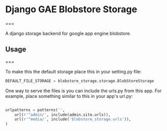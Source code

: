 # Django GAE Blobstore Storage
===

A django storage backend for google app engine blobstore.

## Usage
===

To make this the default storage place this in your setting.py file:

```python
DEFAULT_FILE_STORAGE = blobstore_storage.storage.BlobStoreStorage
```

One way to serve the files is you can include the urls.py from this app.  For example, 
place something similar to this in your app's url.py:

```python

urlpatterns = patterns('',
    url(r'^admin/', include(admin.site.urls)),
    url(r'^media/', include('blobstore_storage.urls')),
)

```
